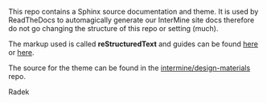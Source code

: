 This repo contains a Sphinx source documentation and theme. It is used by ReadTheDocs to automagically generate our InterMine site docs therefore do not go changing the structure of this repo or setting (much).

The markup used is called **reStructuredText** and guides can be found [here](http://sphinx-doc.org/rest.html) or [here](http://docutils.sourceforge.net/docs/user/rst/quickref.html).

The source for the theme can be found in the [intermine/design-materials](https://github.com/intermine/design-materials/tree/master/websites/intermine.org/2/html/sphinx) repo.

Radek